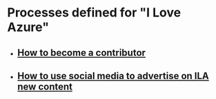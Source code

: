 # Processes defined for "I Love Azure"

- ## [How to become a contributor](BecomeContributor.md)



- ## [How to use social media to advertise on ILA new content](Advertise.md)
